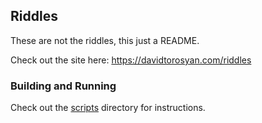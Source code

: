## Riddles

These are not the riddles, this just a README.

Check out the site here: https://davidtorosyan.com/riddles

### Building and Running

Check out the [scripts](scripts/) directory for instructions.
